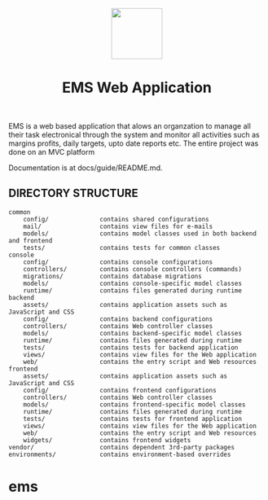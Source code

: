 <p align="center">
    <a href="#" target="_blank">
        <img src="https://static.vecteezy.com/system/resources/previews/000/623/175/non_2x/vector-water-wave-symbol-and-icon-logos.jpg" height="100px">
    </a>
    <h1 align="center">EMS Web Application</h1>
    <br>
</p>



EMS is a web based application that alows an organzation to manage 
all their task electronical through the system and monitor all 
activities such as margins profits, daily targets, 
upto date reports etc. The entire project was done on an MVC platform

Documentation is at docs/guide/README.md.

DIRECTORY STRUCTURE
-------------------

```
common
    config/              contains shared configurations
    mail/                contains view files for e-mails
    models/              contains model classes used in both backend and frontend
    tests/               contains tests for common classes    
console
    config/              contains console configurations
    controllers/         contains console controllers (commands)
    migrations/          contains database migrations
    models/              contains console-specific model classes
    runtime/             contains files generated during runtime
backend
    assets/              contains application assets such as JavaScript and CSS
    config/              contains backend configurations
    controllers/         contains Web controller classes
    models/              contains backend-specific model classes
    runtime/             contains files generated during runtime
    tests/               contains tests for backend application    
    views/               contains view files for the Web application
    web/                 contains the entry script and Web resources
frontend
    assets/              contains application assets such as JavaScript and CSS
    config/              contains frontend configurations
    controllers/         contains Web controller classes
    models/              contains frontend-specific model classes
    runtime/             contains files generated during runtime
    tests/               contains tests for frontend application
    views/               contains view files for the Web application
    web/                 contains the entry script and Web resources
    widgets/             contains frontend widgets
vendor/                  contains dependent 3rd-party packages
environments/            contains environment-based overrides
```
# ems
